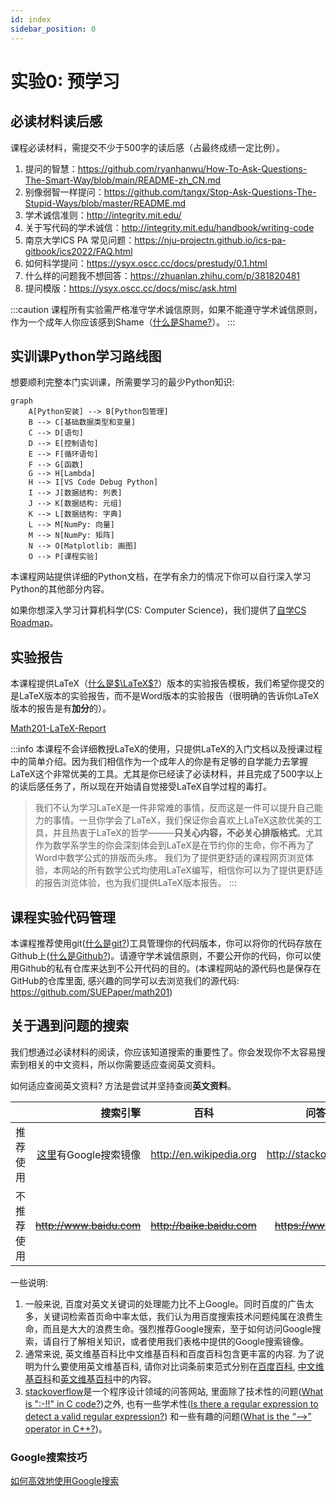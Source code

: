 ```yaml
---
id: index
sidebar_position: 0
---
```


# 实验0: 预学习

## 必读材料读后感
课程必读材料，需提交不少于500字的读后感（占最终成绩一定比例）。

1. 提问的智慧：https://github.com/ryanhanwu/How-To-Ask-Questions-The-Smart-Way/blob/main/README-zh_CN.md
2. 别像弱智一样提问：https://github.com/tangx/Stop-Ask-Questions-The-Stupid-Ways/blob/master/README.md
3. 学术诚信准则：http://integrity.mit.edu/
4. 关于写代码的学术诚信：http://integrity.mit.edu/handbook/writing-code
5. 南京大学ICS PA 常见问题：https://nju-projectn.github.io/ics-pa-gitbook/ics2022/FAQ.html
6. 如何科学提问：https://ysyx.oscc.cc/docs/prestudy/0.1.html
7. 什么样的问题我不想回答：https://zhuanlan.zhihu.com/p/381820481
8. 提问模版：https://ysyx.oscc.cc/docs/misc/ask.html

:::caution
课程所有实验需严格准守学术诚信原则，如果不能遵守学术诚信原则，作为一个成年人你应该感到Shame（[什么是Shame?](https://en.wikipedia.org/wiki/Shame)）。
:::

## 实训课Python学习路线图

想要顺利完整本门实训课，所需要学习的最少Python知识:

<div style={{display: 'flex', justifyContent:'center', alignItems:'center'}}>

```mermaid
graph
    A[Python安装] --> B[Python包管理]
    B --> C[基础数据类型和变量]
    C --> D[语句]
    D --> E[控制语句]
    E --> F[循环语句]
    F --> G[函数]
    G --> H[Lambda]
    H --> I[VS Code Debug Python] 
    I --> J[数据结构: 列表]
    J --> K[数据结构: 元组]
    K --> L[数据结构: 字典]
    L --> M[NumPy: 向量]
    M --> N[NumPy: 矩阵]
    N --> O[Matplotlib: 画图]
    O --> P[课程实验]
```
</div>

本课程网站提供详细的Python文档，在学有余力的情况下你可以自行深入学习Python的其他部分内容。

如果你想深入学习计算机科学(CS: Computer Science)，我们提供了[自学CS Roadmap](../notes/cs_roadmap.md)。

## 实验报告
本课程提供LaTeX（[什么是$\LaTeX$?](../latex/index.md)）版本的实验报告模板，我们希望你提交的是LaTeX版本的实验报告，而不是Word版本的实验报告（很明确的告诉你LaTeX版本的报告是有**加分**的）。

[Math201-LaTeX-Report](https://github.com/SUEPaper/math201-latex-report)

:::info
本课程不会详细教授LaTeX的使用，只提供LaTeX的入门文档以及授课过程中的简单介绍。因为我们相信作为一个成年人的你是有足够的自学能力去掌握LaTeX这个非常优美的工具。尤其是你已经读了必读材料，并且完成了500字以上的读后感任务了，所以现在开始请自觉接受LaTeX自学过程的毒打。

> 我们不认为学习LaTeX是一件非常难的事情，反而这是一件可以提升自己能力的事情。一旦你学会了LaTeX，我们保证你会喜欢上LaTeX这款优美的工具，并且热衷于LaTeX的哲学———**只关心内容，不必关心排版格式**。尤其作为数学系学生的你会深刻体会到LaTeX是在节约你的生命，你不再为了Word中数学公式的排版而头疼。
> 我们为了提供更舒适的课程网页浏览体验，本网站的所有数学公式均使用LaTeX编写，相信你可以为了提供更舒适的报告浏览体验，也为我们提供LaTeX版本报告。
:::

## 课程实验代码管理
本课程推荐使用git([什么是git?](../git/index.md))工具管理你的代码版本，你可以将你的代码存放在Github上([什么是Github?](../git/index.md))。请遵守学术诚信原则，不要公开你的代码，你可以使用Github的私有仓库来达到不公开代码的目的。(本课程网站的源代码也是保存在GitHub的仓库里面, 感兴趣的同学可以去浏览我们的源代码: https://github.com/SUEPaper/math201)


## 关于遇到问题的搜索

我们想通过必读材料的阅读，你应该知道搜索的重要性了。你会发现你不太容易搜索到相关的中文资料，所以你需要适应查阅英文资料。

如何适应查阅英文资料? 方法是尝试并坚持查阅**英文资料**。

|  | 搜索引擎 | 百科 | 问答网站 |
| :-----| ----: | :----: | :----: |
| 推荐使用 | [这里](https://dir.scmor.com/)有Google搜索镜像 | http://en.wikipedia.org | http://stackoverflow.com |
| 不推荐使用 |~~http://www.baidu.com~~ | ~~http://baike.baidu.com~~ | ~~https://www.csdn.net~~ |

一些说明:

1. 一般来说, 百度对英文关键词的处理能力比不上Google。同时百度的广告太多，关键词检索首页命中率太低，我们认为用百度搜索技术问题纯属在浪费生命，而且是大大的浪费生命。强烈推荐Google搜索，至于如何访问Google搜索，请自行了解相关知识，或者使用我们表格中提供的Google搜索镜像。
2. 通常来说, 英文维基百科比中文维基百科和百度百科包含更丰富的内容. 为了说明为什么要使用英文维基百科, 请你对比词条前束范式分别在[百度百科](https://baike.baidu.com/item/%E5%89%8D%E6%9D%9F%E8%8C%83%E5%BC%8F), [中文维基百科](http://zh.wikipedia.org/wiki/%E5%89%8D%E6%9D%9F%E8%8C%83%E5%BC%8F)和[英文维基百科](https://en.wikipedia.org/wiki/Prenex_normal_form)中的内容。
3. [stackoverflow](https://stackoverflow.com/)是一个程序设计领域的问答网站, 里面除了技术性的问题([What is ":-!!" in C code?](https://stackoverflow.com/questions/9229601/what-is-in-c-code/9229793))之外, 也有一些学术性([Is there a regular expression to detect a valid regular expression?](https://stackoverflow.com/questions/172303/is-there-a-regular-expression-to-detect-a-valid-regular-expression)) 和一些有趣的问题([What is the “-->” operator in C++?](https://stackoverflow.com/questions/1642028/what-is-the-operator-in-c))。

### Google搜索技巧

[如何高效地使用Google搜索](../notes/google.md)
